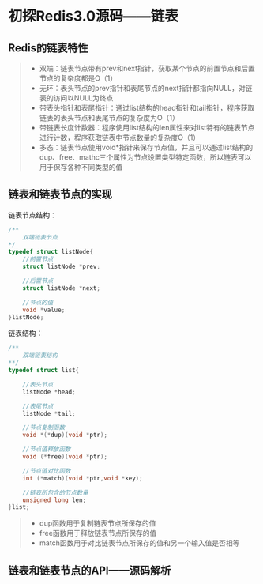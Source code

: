 # 初探Redis3.0源码——链表

## Redis的链表特性

> - 双端：链表节点带有prev和next指针，获取某个节点的前置节点和后置节点的复杂度都是O（1）
> - 无环：表头节点的prev指针和表尾节点的next指针都指向NULL，对链表的访问以NULL为终点
> - 带表头指针和表尾指针：通过list结构的head指针和tail指针，程序获取链表的表头节点和表尾节点的复杂度为O（1）
> - 带链表长度计数器：程序使用list结构的len属性来对list特有的链表节点进行计数，程序获取链表中节点数量的复杂度O（1）
> - 多态：链表节点使用void*指针来保存节点值，并且可以通过list结构的dup、free、mathc三个属性为节点设置类型特定函数，所以链表可以用于保存各种不同类型的值

## 链表和链表节点的实现

链表节点结构：

```c
/**
    双端链表节点
*/
typedef struct listNode{
    //前置节点
    struct listNode *prev;

    //后置节点
    struct listNode *next;

    //节点的值
    void *value;
}listNode;
```

链表结构：

```c
/**
    双端链表结构
**/
typedef struct list{

    //表头节点
    listNode *head;

    //表尾节点
    listNode *tail;

    //节点复制函数
    void *(*dup)(void *ptr);

    //节点值释放函数
    void (*free)(void *ptr);

    //节点值对比函数
    int (*match)(void *ptr,void *key);

    //链表所包含的节点数量
    unsigned long len;
}list;
```

> - dup函数用于复制链表节点所保存的值
> - free函数用于释放链表节点所保存的值
> - match函数用于对比链表节点所保存的值和另一个输入值是否相等

## 链表和链表节点的API——源码解析
